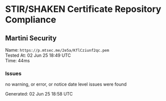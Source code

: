 # STIR/SHAKEN Certificate Repository Compliance

## Martini Security

Name: `https://p.mtsec.me/2e5a/KflCziunf2qc.pem`\
Tested At: 02 Jun 25 18:49 UTC\
Time: 44ms

### Issues

no warning, or error, or notice date level issues were found

Generated: 02 Jun 25 18:58 UTC